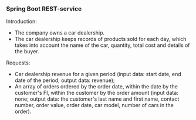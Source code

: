 ### Spring Boot REST-service

Introduction:
* The company owns a car dealership.
* The car dealership keeps records of products sold for each day, which takes into account the name of the car,
quantity, total cost and details of the buyer.

Requests:
* Car dealership revenue for a given period (input data: start date, end date of the period; output data: revenue);
* An array of orders ordered by the order date, within the date by the customer's FI, within the customer by the order
amount (input data: none; output data: the customer's last name and first name, contact number, order value, order date, car model, number of cars in the order).